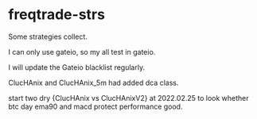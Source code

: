 # freqtrade-strs
Some strategies collect.

I can only use gateio, so my all test in gateio.

I will update the Gateio blacklist regularly.

ClucHAnix and ClucHAnix_5m had added dca class.

start two dry {ClucHAnix vs ClucHAnixV2} at 2022.02.25 to look whether btc day ema90 and macd protect performance good.

